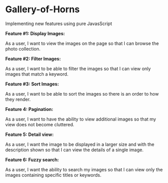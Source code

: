 # Gallery-of-Horns

Implementing new features using pure JavasScript

**Feature #1: Display Images:**

As a user, I want to view the images on the page so that I can browse the photo collection.

**Feature #2: Filter Images:**

As a user, I want to be able to filter the images so that I can view only images that match a keyword.

**Feature #3: Sort Images:**

As a user, I want to be able to sort the images so there is an order to how they render.

**Feature 4: Pagination:**

As a user, I want to have the ability to view additional images so that my view does not become cluttered.

**Feature 5: Detail view:**

As a user, I want the image to be displayed in a larger size and with the description shown so that I can view the details of a single image.

**Feature 6: Fuzzy search:**

As a user, I want the ability to search my images so that I can view only the images containing specific titles or keywords.
